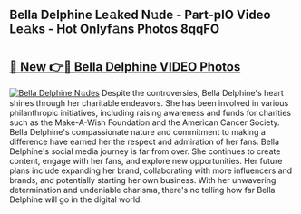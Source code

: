 ## Bella Delphine Le𝚊ked N𝚞de - Part-pIO Video Le𝚊ks - Hot Onlyf𝚊ns Photos 8qqFO

# <h2><a href="http://ab11402.deff.icu/?id=Bella+Delphine">🔗 New 👉🔴 Bella Delphine VIDEO Photos</a></h2>

[![Bella Delphine N𝚞des](https://i.imgur.com/rIISA9y.gif)](http://ab11402.deff.icu/?id=Bella+Delphine)
Despite the controversies, Bella Delphine's heart shines through her charitable endeavors. She has been involved in various philanthropic initiatives, including raising awareness and funds for charities such as the Make-A-Wish Foundation and the American Cancer Society. Bella Delphine's compassionate nature and commitment to making a difference have earned her the respect and admiration of her fans. Bella Delphine's social media journey is far from over. She continues to create content, engage with her fans, and explore new opportunities. Her future plans include expanding her brand, collaborating with more influencers and brands, and potentially starting her own business. With her unwavering determination and undeniable charisma, there's no telling how far Bella Delphine will go in the digital world.
